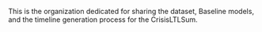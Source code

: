 This is the organization dedicated for sharing the dataset, Baseline models, and the timeline generation process for the CrisisLTLSum. 
